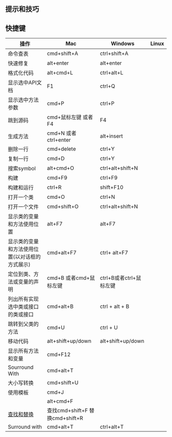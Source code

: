 ## 提示和技巧


## 快捷键
| 操作 | Mac| Windows | Linux|
| -- | -- | -- | -- |
| 命令查表 | cmd+shift+A | ctrl+shift+A | |
|快速修复 | alt+enter | alt+enter |  |
| 格式化代码 |alt+cmd+L | ctrl+alt+L|  |
| 显示选中API文档| F1 | ctrl+Q | |
| 显示选中方法参数 |cmd+P | ctrl+P| |
| 跳到源码| cmd+鼠标左键 或者F4 | F4 |  |
| 生成方法 | cmd+N 或者 ctrl+enter | alt+insert |  |
| 删除一行| cmd+delete | ctrl+Y |  |
| 复制一行| cmd+D| ctrl+Y |  |
|搜索symbol | alt+cmd+O | ctrl+alt+shift+N |  |
|构建 | cmd+F9| ctrl+F9 |  |
|构建和运行 |ctrl+R| shift+F10 |  |
|打开一个类 |cmd+O| ctrl+N |  |
|打开一个文件 |cmd+shift+O| ctrl+alt+shift+N |  |
|显示类的变量和方法使用位置 |alt+F7| alt+F7 |  |
|显示类的变量和方法使用位置(以对话框的方式展示) |cmd+alt+F7|ctrl+ alt+F7 |  |
|定位到类、方法或变量的声明 |cmd+B 或者cmd+鼠标左键|ctrl+B或者ctrl+鼠标左键 |  |
|列出所有实现选中类或接口的类或接口|cmd+alt+B |ctrl + alt + B|  |
|跳转到父类的方法|cmd+U |ctrl + U|  |
|移动代码|alt+shift+up/down |alt+shift+up/down|  |
|显示所有方法和变量|cmd+F12 ||  |
|Sourround With|cmd+alt+T ||  |
|大小写转换|cmd+shift+U ||  |
|使用模板|cmd+J ||  |
||alt+cmd+F ||  |
|[查找和替换](https://www.jetbrains.com/idea/help/find-and-replace-in-path.html)|查找cmd+shift+F 替换cmd+shift+R||  |
|Surround with| cmd+alt+T|ctrl+alt+T|  |

